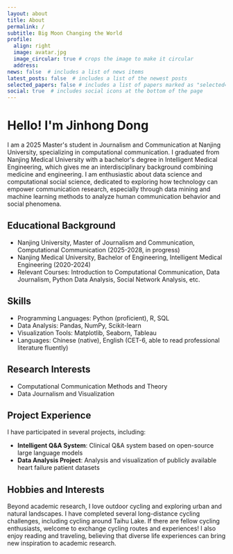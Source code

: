 ```yaml
---
layout: about
title: About
permalink: /
subtitle: Big Moon Changing the World
profile:
  align: right
  image: avatar.jpg
  image_circular: true # crops the image to make it circular
  address: 
news: false  # includes a list of news items
latest_posts: false  # includes a list of the newest posts
selected_papers: false # includes a list of papers marked as "selected={true}"
social: true  # includes social icons at the bottom of the page
---
```


# Hello! I'm Jinhong Dong

I am a 2025 Master's student in Journalism and Communication at Nanjing University, specializing in computational communication. I graduated from Nanjing Medical University with a bachelor's degree in Intelligent Medical Engineering, which gives me an interdisciplinary background combining medicine and engineering. I am enthusiastic about data science and computational social science, dedicated to exploring how technology can empower communication research, especially through data mining and machine learning methods to analyze human communication behavior and social phenomena.

## Educational Background

- Nanjing University, Master of Journalism and Communication, Computational Communication (2025-2028, in progress)
- Nanjing Medical University, Bachelor of Engineering, Intelligent Medical Engineering (2020-2024)
- Relevant Courses: Introduction to Computational Communication, Data Journalism, Python Data Analysis, Social Network Analysis, etc.

## Skills

- Programming Languages: Python (proficient), R, SQL
- Data Analysis: Pandas, NumPy, Scikit-learn
- Visualization Tools: Matplotlib, Seaborn, Tableau
- Languages: Chinese (native), English (CET-6, able to read professional literature fluently)

## Research Interests

- Computational Communication Methods and Theory
- Data Journalism and Visualization

## Project Experience

I have participated in several projects, including:

- **Intelligent Q&A System**: Clinical Q&A system based on open-source large language models
- **Data Analysis Project**: Analysis and visualization of publicly available heart failure patient datasets

## Hobbies and Interests

Beyond academic research, I love outdoor cycling and exploring urban and natural landscapes. I have completed several long-distance cycling challenges, including cycling around Taihu Lake. If there are fellow cycling enthusiasts, welcome to exchange cycling routes and experiences! I also enjoy reading and traveling, believing that diverse life experiences can bring new inspiration to academic research.

<!--
<img src="https://user-images.githubusercontent.com/543384/178952701-6e595809-3059-41d4-9d88-356a9b339445.png" align = "middle" width = "800px">
-->

<!--
<br>

<a href="https://github.com/JinhongDong/JinhongDong.github.io/edit/master/_pages/about.md">
 <img src="https://user-images.githubusercontent.com/543384/192227995-fdb3a693-2f68-4dc4-b9bd-06053066322f.png" width = "800" align="middle" />
</a>

<br>
-->
